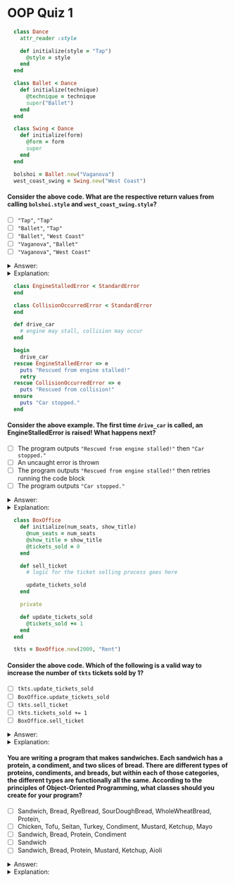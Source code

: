 # OOP Quiz 1

```ruby
  class Dance
    attr_reader :style

    def initialize(style = "Tap")
      @style = style
    end
  end

  class Ballet < Dance
    def initialize(technique)
      @technique = technique
      super("Ballet")
    end
  end

  class Swing < Dance
    def initialize(form)
      @form = form
      super
    end
  end

  bolshoi = Ballet.new("Vaganova")
  west_coast_swing = Swing.new("West Coast")
```

#### Consider the above code. What are the respective return values from calling `bolshoi.style` and `west_coast_swing.style`?</p>
- [ ] `"Tap"`, `"Tap"`
- [ ] `"Ballet"`, `"Tap"`
- [ ] `"Ballet"`, `"West Coast"`
- [ ] `"Vaganova"`, `"Ballet"`
- [ ] `"Vaganova"`, `"West Coast"`
<details><summary>Answer:</summary>No`"Ballet"`, `"West Coast"`</details>
<details><summary>Explanation:</summary>When called without any arguments (as in `Swing#initialize`), the `super` keyword will take all the arguments passed in to the current method and pass them as arguments to the parent class's version of the method. So `west_coast_swing` will have its `@style` set to "West Coast", i.e., the argument originally passed in to `Swing#initialize`. The `Ballet` class, however, does specify an argument for `super` to pass to its parent `Dance` class: "Ballet". `bolshoi`'s `@style` will accordingly be set to "Ballet". </details>

```ruby
  class EngineStalledError < StandardError
  end

  class CollisionOccurredError < StandardError
  end

  def drive_car
    # engine may stall, collision may occur
  end

  begin
    drive_car
  rescue EngineStalledError => e
    puts "Rescued from engine stalled!"
    retry
  rescue CollisionOccurredError => e
    puts "Rescued from collision!"
  ensure
    puts "Car stopped."
  end
```

#### Consider the above example. The first time `drive_car` is called, an EngineStalledError is raised! What happens next?</p>
- [ ] The program outputs `"Rescued from engine stalled!"` then `"Car stopped."`
- [ ] An uncaught error is thrown
- [ ] The program outputs `"Rescued from engine stalled!"` then retries running the code block 
- [ ] The program outputs `"Car stopped."`
<details><summary>Answer:</summary>The program outputs `"Rescued from engine stalled!"` then retries running the code block </details>
<details><summary>Explanation:</summary>After rescuing the `EngineStalledError` this code block will hit the `retry` keyword.</details>

```ruby
  class BoxOffice
    def initialize(num_seats, show_title)
      @num_seats = num_seats
      @show_title = show_title
      @tickets_sold = 0
    end

    def sell_ticket
      # logic for the ticket selling process goes here

      update_tickets_sold
    end

    private

    def update_tickets_sold
      @tickets_sold += 1
    end
  end

  tkts = BoxOffice.new(2000, "Rent")
```

#### Consider the above code. Which of the following is a valid way to increase the number of `tkts` tickets sold by 1?</p>
- [ ] `tkts.update_tickets_sold`
- [ ] `BoxOffice.update_tickets_sold`
- [ ] `tkts.sell_ticket`
- [ ] `tkts.tickets_sold += 1`
- [ ] `BoxOffice.sell_ticket`
<details><summary>Answer:</summary>`tkts.sell_ticket`</details>
<details><summary>Explanation:</summary>To increase the number of tickets sold for the `tkts` instance of the `BoxOffice` class, you just need to call the `sell_ticket` method on that instance.</details>


#### You are writing a program that makes sandwiches. Each sandwich has a protein, a condiment, and two slices of bread. There are different types of proteins, condiments, and breads, but within each of those categories, the different types are functionally all the same. According to the principles of Object-Oriented Programming, what classes should you create for your program?</p>
- [ ] Sandwich, Bread, RyeBread, SourDoughBread, WholeWheatBread, Protein, 
- [ ] Chicken, Tofu, Seitan, Turkey, Condiment, Mustard, Ketchup, Mayo
- [ ] Sandwich, Bread, Protein, Condiment
- [ ] Sandwich
- [ ] Sandwich, Bread, Protein, Mustard, Ketchup, Aioli
<details><summary>Answer:</summary>Sandwich, Bread, Protein, Condiment</details>
<details><summary>Explanation:</summary>When taking an OOP approach, you typically want to break your program down into base classes (like `Bread`) that have a single responsibility / reason to change. If Sandwich were the only class, it would have to change whenever you needed to update the functionality of proteins, condiments, or bread, thus violating the preceding principle. At the same time, you don't need to break proteins, condiments, and bread down further because all of their different types share the same functionality.</details>